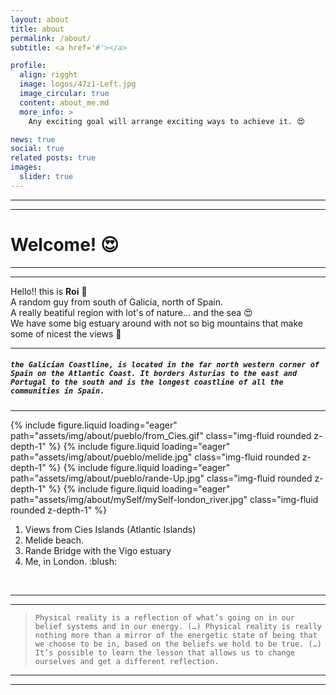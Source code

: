 ```yaml
---
layout: about
title: about
permalink: /about/
subtitle: <a href='#'></a>

profile:
  align: rigght
  image: logos/47z1-Left.jpg
  image_circular: true
  content: about_me.md
  more_info: > 
    Any exciting goal will arrange exciting ways to achieve it. 😍 

news: true
social: true
related posts: true
images:
  slider: true
---
```


<!--    # <p>  Dysfunctional systems will fall under their own weight. Let them. </p> -->

---
---
# Welcome! 😍
---
---

Hello!! this is **Roi** :slightly_smiling_face:<br> A random guy from south of Galicia, north of Spain.<br> A really beatiful region with lot's of nature... and the sea :heart_eyes:<br> We have some big estuary around with not so big mountains that make some of nicest the views :smiling_face_with_three_hearts:

---

##### ```the Galician Coastline, is located in the far north western corner of Spain on the Atlantic Coast. It borders Asturias to the east and Portugal to the south and is the longest coastline of all the communities in Spain.```
---

<div>
    <swiper-container keyboard="true" navigation="true" pagination="true" pagination-clickable="true" pagination-dynamic-bullets="true" rewind="true">
        <swiper-slide>{% include figure.liquid loading="eager" path="assets/img/about/pueblo/from_Cies.gif" class="img-fluid rounded z-depth-1" %} </swiper-slide>
        <swiper-slide>{% include figure.liquid loading="eager" path="assets/img/about/pueblo/melide.jpg" class="img-fluid rounded z-depth-1" %}</swiper-slide>
        <swiper-slide>{% include figure.liquid loading="eager" path="assets/img/about/pueblo/rande-Up.jpg" class="img-fluid rounded z-depth-1" %}</swiper-slide>
        <swiper-slide>{% include figure.liquid loading="eager" path="assets/img/about/mySelf/mySelf-london_river.jpg" class="img-fluid rounded z-depth-1" %}</swiper-slide>
    </swiper-container>
</div>

<div>
  <ol>
    <li>Views from Cies Islands (Atlantic Islands)</li>  
    <li>Melide beach.</li>
    <li>Rande Bridge with the Vigo estuary</li>
    <li>Me, in London. :blush:</li>
  </ol>
</div>
<br>

---
---

>  ```Physical reality is a reflection of what’s going on in our belief systems and in our energy. (…) Physical reality is really nothing more than a mirror of the energetic state of being that we choose to be in, based on the beliefs we hold to be true. (…) It’s possible to learn the lesson that allows us to change ourselves and get a different reflection.```

---
---
<br>